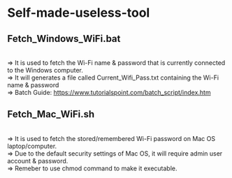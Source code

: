# Self-made-useless-tool
## Fetch_Windows_WiFi.bat 
<br>=> It is used to fetch the Wi-Fi name & password that is currently connected to the Windows computer.
<br>=> It will generates a file called Current_Wifi_Pass.txt containing the Wi-Fi name & password
<br>=> Batch Guide: https://www.tutorialspoint.com/batch_script/index.htm
## Fetch_Mac_WiFi.sh
<br>=> It is used to fetch the stored/remembered Wi-Fi password on Mac OS laptop/computer.
<br>=> Due to the default security settings of Mac OS, it will require admin user account & password.
<br>=> Remeber to use chmod command to make it executable.

